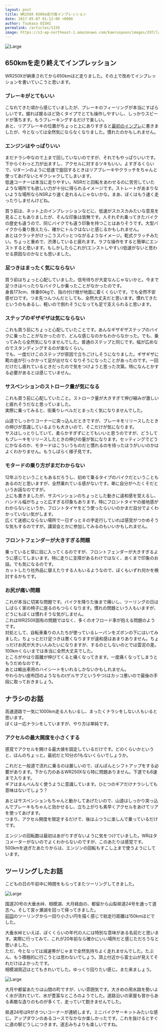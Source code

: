 ```yaml
---
layout: post
title: WR250X 650km走行後インプレッション
date: 2017-05-07 01:12:00 +0900
author: Tsukasa OISHI
permalink: /articles/1159
image: https://s3-ap-northeast-1.amazonaws.com/kaeruspoon/images/297/large.jpg?1494060185
---
```



![Large](https://s3-ap-northeast-1.amazonaws.com/kaeruspoon/images/297/large.jpg?1494060185)  

## 650kmを走り終えてインプレッション  
WR250Xが納車されてから650kmほど走りました。その上で改めてインプレッションを書いていこうと思います。  

### ブレーキがとてもいい  
こなれてきた頃から感じていましたが、ブレーキのフィーリングが本当にすばらしいです。握れば握るほど効くタイプでとても操作しやすいし、しっかりスピードが落ちます。もうブレーキングするだけで楽しい。  
あと、リアブレーキの位置がちょっと上にありすぎると[最初のインプレ](https://www.kaeruspoon.net/articles/1157)に書きましたが、今となっては全然気にならなくなりました。慣れたのかもしれません。  

### エンジンはやっぱりいい  
まだナラシ中なので上まで回していないのですが、それでもやっぱりいいです。下からぐわっと力が出ますし、アクセルに対するツキもいい。よすぎるくらいで、Uターンのように低速で旋回するときはリアブレーキやクラッチをちゃんと使ってあげないとギクシャクしてしまいます。  
低速コーナーは本当に走りやすい。NSRだと回転をあわせるのに苦労していたような場所でも欲しい力が十分に得られるイメージです。ストレートがあまりないような場所ならNSRより速く走れるんじゃないかな。まあ、ぼくはもう速く走ったりしませんけどね。  

買う前は、ネット上のインプレッションなどに、低速がスカスカみたいな意見を見ることもありましたが、そんな印象は皆無です。人それぞれ乗ってきたバイクの歴史も違うので、同じバイクでも違う印象を持つことはありそうです。大型バイクから乗り換えたら、確かにトルクはないと感じるかもしれません。  
あとはクラッチがけっこうスパッとつながるようなイメージ。乾式クラッチみたい。ちょっと重めで、渋滞していると疲れます。ラフな操作をすると簡単にエンストすると思います。もしかしたらこれが(エンストしやすい)低速がないと思わせる原因なのかなとも思いました。  

### 足つきはまったく気にならない  
買う前はちょっと心配していました。信号待ちが大変なんじゃないかと。今まで足つきはべったりなバイクしか乗ったことがなかったのです。  
身長173cm、体重60kgで、指の付け根が地面に着くくらいです。でも全然不安感ゼロです。つま先つんつんだとしても、全然大丈夫だと思います。慣れてきたというのもあるし、軽いので倒れそうになっても足で支えられると思います。  

### ステップのギザギザは気にならない  
これも買う前にちょっと心配していたことです。あんなギザギザステップのバイクに乗ったことがなかったので、どんな感じなのかもわからなかった。でも、乗ってみたら全然気になりませんでした。普通のステップと同じです。幅が広めなのでスタンディングするのが楽なくらい。  
でも、一度だけこのステップが原因で立ちごけしそうになりました。ギザギザに靴の底が引っかかって足が出せなくなりそうになったことがあったのです。一回だけだし疲れているときだったので気をつけようと思った次第。特になんとかする必要があるとは感じていません。  

### サスペンションのストローク量が気になる  
これも買う前に心配していたこと。ストローク量が大きすぎて伸び縮みが激しいと疲れそうだなと思っていました。  
実際に乗ってみると、街乗りレベルだとまったく気になりませんでした。  

山道でしっかりコーナーに突っ込んだときですが、ブレーキをリリースしたときの伸びが意識しているよりも大きいので、そこだけが気になります。  
サスはしっとりしていて、柔らかすぎずにとてもいいと思うのですが、どうしてもブレーキをリリースしたときの伸びの量が気になります。セッティングでどうにかなるのか、モタードはこういうものだと慣れるのを待ったほうがいいのかはよくわかりません。もうしばらく様子見です。  

### モタードの乗り方がまだわからない  
12年ぶりということもあるだろうし、初めて乗るタイプのバイクだということもあるのだと思いますが、全然乗れている感がないです。単に自分がへたくそだというお話なのですが。  
上にも書きましたが、サスペンションのちょっとした動きに違和感を覚えるし、ハンドル幅がちょっと広すぎる印象もあります。特にフロントタイヤの接地感がわからないというか、フロントタイヤをどう使ったらいいのかまだ自分でよくわかっていない気がします。  
広くて迷惑にならない場所で一日ずっと８の字走行していれば感覚がつかめそうな気もするのですが。講習会とかに参加してみるのもいいかもしれません。  

### フロントフェンダーが大きすぎる問題  
乗っていると常に目に入ってくるのですが、フロントフェンダーが大きすぎるように感じてしまいます。特に走りに支障があるわけではなく、あくまで印象のお話。でも気になるのです。  
カットしたり社外品に替えたりする人もいるようなので、ぼくもいずれ何かを検討するかもです。  

### お尻が痛い問題  
これが本当に切実な問題です。バイクを降りた後まで痛いし、ツーリングの日はしばらく家の椅子に座るのもつらくなります。慣れの問題という人もいますが、どうにもぼくは慣れそうな気がしません。  
これはWR250X固有の問題ではなく、多くのオフロード車が抱える問題のようです。  
対処として、自転車乗りの人たちが使っているレーパンをズボンの下にはいてみました。ちょっとだけ足つきは悪くなりますが違和感はあまりありません。ちょっだけお尻が大きい人みたいになりますが、するのとしないのとでは雲泥の差。100kmくらいまでは本当に全然大丈夫でした。  
ところがやはり距離が伸びてくると痛くなってきます。一度痛くなってしまうともうだめなのです。  
あとは輸出車用のハイシートをいれるしかないかもしれません。  
やわらかい座布団のようなもの(ゲルサブというやつ)はカッコ悪いので最後の手段に取っておきましょう。  

## ナラシのお話  
高速道路で一気に1000km走る人もいるし、まったくナラシをしない人もいると思います。  
ぼくは一応ナラシをしていますが、やり方は単純です。  

### アクセルの最大開度を小さくする  
感覚でアクセルを開ける最大値を固定しているだけです。どのくらいかというと、ほんのちょっと。最初だと10分の1もないくらいでしょうか。  

これだと一般道で流れに乗るのは厳しいので、ぽんぽんとシフトアップをする必要があります。下から力のあるWR250Xなら特に問題ありません。下道でも6速まで入ります。  
ギアはまんべんなく使うように意識しています。ひとつのギアだけナラシしても意味はないでしょう？  

あとはサスペンションもちゃんと動かしてあげたいので、山道はしっかり突っ込んでブレーキもちゃんと効かせるし、立ち上がりも素早くアクセルをあけてリアを使ってあげます。  
つまり、アクセル開度を限定するだけで、後はふつうに楽しんで乗っているだけです。  

エンジンの回転数は最初はあがりすぎないように気をつけていました。WRはタコメーターがないのでよくわからないのですが、このあたりは感覚です。  
500kmを過ぎたあたりからは、エンジンの回転もすこし上まで使うようにしています。  

## ツーリングしたお話  
こどもの日の午前中に時間をもらってまたツーリングしてきました。  

![Large](https://s3-ap-northeast-1.amazonaws.com/kaeruspoon/images/298/large.jpg?1494060205)  

国道20号の大垂水峠、相模湖、大月経由の、都留から山梨県道24号を通って道志へ。そして宮ヶ瀬湖を回って帰ってきました。  
[前回](https://www.kaeruspoon.net/articles/1158)のツーリングから一回り小さい円を描く感じで総走行距離は150kmほどでした。  

大垂水峠といえば、ぼくくらいの年代の人には特別な意味がある名前だと思います。実際に行ってみて、これが20年前なら確かにいい場所だと感じただろうなと思いました。  
ただ、今となっては減速帯がじゃまで全然気持ちよく走れませんでした。たぶん、もう積極的に行こうとは思わないでしょう。頂上付近から富士山が見えてそれだけはよかったです。  
相模湖周辺はとてもきれいでした。ゆっくり回りたい感じ。また来ましょう。  

![Large](https://s3-ap-northeast-1.amazonaws.com/kaeruspoon/images/299/large.jpg?1494060224)  

大月や都留あたりは山間の町ですが、いい雰囲気です。大きめの用水路を勢いよく水が流れていて、水が豊富なところのようでした。道路沿いの家屋も昔からある素敵な造りのものが多くて、走っていて飽きませんでした。  

県道24号はRがきついコーナーが連続します。ミニバイクサーキットみたいな感じ。アップダウンのあるコースでなかなか楽しかったです。これを抜けるとすぐに道の駅どうしにつきます。道志みちよりも楽しいですね。  
